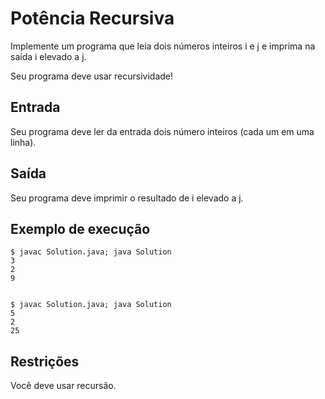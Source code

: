# Potência Recursiva
Implemente um programa que leia dois números inteiros i e j e imprima na saída i elevado a j.

Seu programa deve usar recursividade!

## Entrada
Seu programa deve ler da entrada dois número inteiros (cada um em uma linha).

## Saída
Seu programa deve imprimir o resultado de i elevado a j.

## Exemplo de execução
    $ javac Solution.java; java Solution
    3
    2
    9 


    $ javac Solution.java; java Solution
    5
    2
    25

## Restrições
Você deve usar recursão.